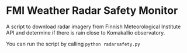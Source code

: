 # FMI Weather Radar Safety Monitor

A script to download radar imagery from Finnish Meteorological
Institute API and determine if there is rain close to Komakallio
observatory.

You can run the script by calling `python radarsafety.py`
